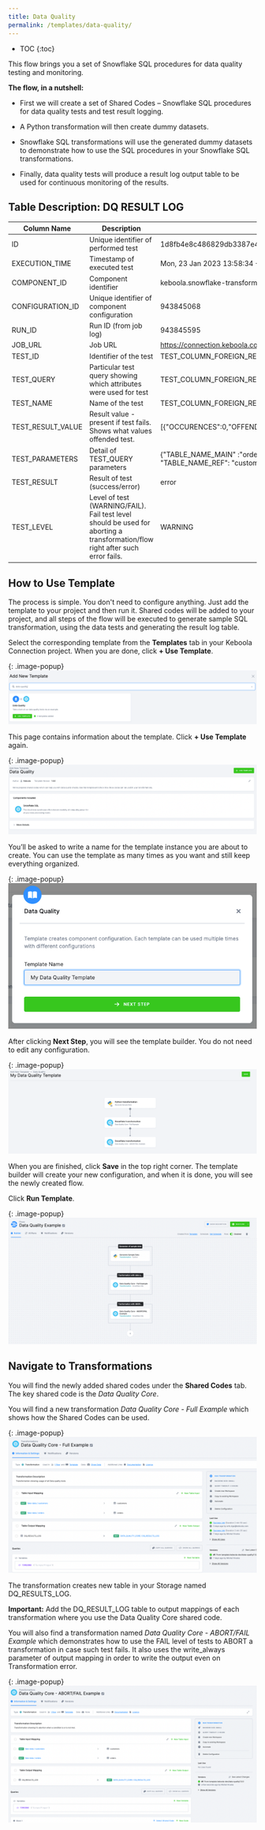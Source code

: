 ```yaml
---
title: Data Quality
permalink: /templates/data-quality/
---
```


* TOC
{:toc}

This flow brings you a set of Snowflake SQL procedures for data quality testing and monitoring.

**The flow, in a nutshell:**

- First we will create a set of Shared Codes – Snowflake SQL procedures for data quality tests and test result logging.

- A Python transformation will then create dummy datasets.

- Snowflake SQL transformations will use the generated dummy datasets to demonstrate how to use the SQL procedures in your Snowflake SQL transformations.

- Finally, data quality tests will produce a result log output table to be used for continuous monitoring of the results.

## Table Description: DQ RESULT LOG

| Column Name | Description | Sample Value | 
|---|---|---|
| ID | Unique identifier of performed test | 1d8fb4e8c486829db3387e429e0cb8a0 |
| EXECUTION_TIME | Timestamp of executed test | Mon, 23 Jan 2023 13:58:34 +0100 |
| COMPONENT_ID | Component identifier | keboola.snowflake-transformation |
| CONFIGURATION_ID | Unique identifier of component configuration | 943845068 |
| RUN_ID | Run ID (from job log) | 943845595 |
| JOB_URL | Job URL | https://connection.keboola.com/admin/projects/9389/queue/943845595 |
| TEST_ID | Identifier of the test | TEST_COLUMN_FOREIGN_REF |
| TEST_QUERY | Particular test query showing which attributes were used for test | TEST_COLUMN_FOREIGN_REF('orders', 'customers', 'order_id', 'pk');.... |
| TEST_NAME | Name of the test | TEST_COLUMN_FOREIGN_REF |
| TEST_RESULT_VALUE | Result value - present if test fails. Shows what values offended test. | [{"OCCURENCES":0,"OFFENDER":"61"} |
| TEST_PARAMETERS | Detail of TEST_QUERY parameters | {"TABLE_NAME_MAIN" :"orders", "COLUMN_NAME": "order_id", "TABLE_NAME_REF": "customers", "COLUMN_NAME_REF": "pk"} |
| TEST_RESULT | Result of test (success/error) |  error |
| TEST_LEVEL | Level of test (WARNING/FAIL). Fail test level should be used for aborting a transformation/flow right after such error fails. | WARNING |


## How to Use Template
The process is simple. You don't need to configure anything. Just add the template to your project and then run it. Shared codes will be added to your project, and all steps of the flow will be executed to generate sample SQL transformation, using the data tests and generating the result log table. 

Select the corresponding template from the **Templates** tab in your Keboola Connection project. When you are done, click **+ Use Template**.

{: .image-popup}
![Add New Template](/templates/data-quality/add-new-template.png)

This page contains information about the template. Click **+ Use Template** again.

{: .image-popup}
![Add Data Quality to Snowflake](/templates/data-quality/add-dq-to-snowflake.png)

You’ll be asked to write a name for the template instance you are about to create. You can use the template as many times as you want 
and still keep everything organized.

{: .image-popup}
![Data Quality to Snowflake - Template Name](/templates/data-quality/dq-to-snowflake-name.png)

After clicking **Next Step**, you will see the template builder. You do not need to edit any configuration.

{: .image-popup}
![Data Quality to Snowflake](/templates/data-quality/dq-to-snowflake-steps.png)

When you are finished, click **Save** in the top right corner. The template builder will create your new configuration, and 
when it is done, you will see the newly created flow. 

Click **Run Template**. 

{: .image-popup}
![Data Quality to Google Sheets - Flows](/templates/data-quality/dq-to-snowflake-flow.png)

## Navigate to Transformations
You will find the newly added shared codes under the **Shared Codes** tab. The key shared code is the *Data Quality Core*.

You will find a new transformation *Data Quality Core - Full Example* which shows how the Shared Codes can be used. 

{: .image-popup}
![Data Quality Core Full Example](/templates/data-quality/dq-core-full-example.png)

The transformation creates new table in your Storage named DQ_RESULTS_LOG.

**Important:** Add the DQ_RESULT_LOG table to output mappings of each transformation where you use the Data Quality Core shared code.   

You will also find a transformation named *Data Quality Core - ABORT/FAIL Example* which demonstrates how to use the FAIL level of tests to ABORT a transformation 
in case such test fails. It also uses the write_always parameter of output mapping in order to write the output even on Transformation error.

{: .image-popup}
![Data Quality Core Full Example](/templates/data-quality/dq-core-abort-example.png)
